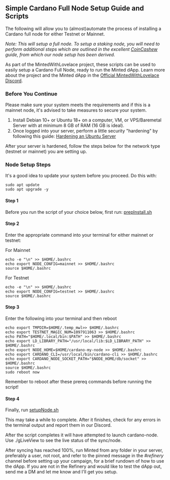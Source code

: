 ## Simple Cardano Full Node Setup Guide and Scripts

The following will allow you to (almost)automate the process of installing a Cardano full node for either Testnet or Mainnet.

*Note: This will setup a full node. To setup a staking node, you will need to perform additional steps which are outlined in the excellent [CoinCashew](https://www.coincashew.com/coins/overview-ada/guide-how-to-build-a-haskell-stakepool-node) guide, from which our node setup has been derived.*

As part of the MintedWithLovelace project, these scripts can be used to easily setup a Cardano Full Node, ready to run the Minted dApp. Learn more about the project and the Minted dApp in the [Official MintedWithLovelace Discord](https://discord.gg/HzKvRWPqy5).

### Before You Continue
Please make sure your system meets the requirements and if this is a mainnet node, it's advised to take measures to secure your system.

1. Install Debian 10+ or Ubuntu 18+ on a computer, VM, or VPS/Baremetal Server with at minimum 8 GB of RAM (16 GB is ideal).
2. Once logged into your server, perform a little security "hardening" by following this guide: [Hardening an Ubuntu Server](https://www.coincashew.com/coins/overview-ada/guide-how-to-build-a-haskell-stakepool-node/part-i-installation/hardening-an-ubuntu-server)

After your server is hardened, follow the steps below for the network type (testnet or mainnet) you are setting up.

### Node Setup Steps
It's a good idea to update your system before you proceed. Do this with:
```
sudo apt update
sudo apt upgrade -y
```

#### Step 1
Before you run the script of your choice below, first run: [prepInstall.sh](https://github.com/MadeWithLovelace/MintedWithLovelace/raw/main/dapp/resources/helpers/prepSetup.sh)

#### Step 2
Enter the appropriate command into your terminal for either mainnet or testnet:

For Mainnet
```
echo -e "\n" >> $HOME/.bashrc
echo export NODE_CONFIG=mainnet >> $HOME/.bashrc
source $HOME/.bashrc

```

For Testnet
```
echo -e "\n" >> $HOME/.bashrc
echo export NODE_CONFIG=testnet >> $HOME/.bashrc
source $HOME/.bashrc

```

#### Step 3
Enter the following into your terminal and then reboot

```
echo export TMPDIR=$HOME/.temp_mwl>> $HOME/.bashrc
echo export TESTNET_MAGIC_NUM=1097911063 >> $HOME/.bashrc
echo PATH="$HOME/.local/bin:$PATH" >> $HOME/.bashrc
echo export LD_LIBRARY_PATH="/usr/local/lib:$LD_LIBRARY_PATH" >> $HOME/.bashrc
echo export NODE_HOME=$HOME/cardano-my-node >> $HOME/.bashrc
echo export CARDANO_CLI=/usr/local/bin/cardano-cli >> $HOME/.bashrc
echo export CARDANO_NODE_SOCKET_PATH="$NODE_HOME/db/socket" >> $HOME/.bashrc
source $HOME/.bashrc
sudo reboot now

```
Remember to reboot after these prereq commands before running the script!

#### Step 4
Finally, run [setupNode.sh](https://github.com/MadeWithLovelace/MintedWithLovelace/raw/main/dapp/resources/helpers/setupNode.sh)

This may take a while to complete. After it finishes, check for any errors in the terminal output and report them in our Discord.


After the script completes it will have attempted to launch cardano-node. Use ./gLiveView to see the live status of the sync/node.

After syncing has reached 100%, run Minted from any folder in your server, preferably a user, not root, and refer to the pinned message in the #_refinery_ channel before setting up your campaign, for a brief rundown of how to use the dApp. If you are not in the Refinery and would like to test the dApp out, send me a DM and let me know and I'll get you setup.
